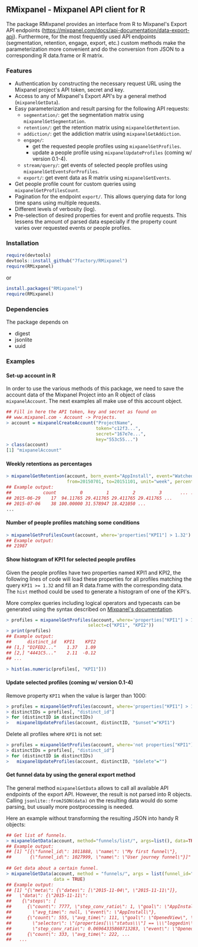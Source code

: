 ## RMixpanel - Mixpanel API client for R


The package RMixpanel provides an interface from R to Mixpanel's Export API endpoints 
(https://mixpanel.com/docs/api-documentation/data-export-api). 
Furthermore, for the most frequently used API endpoints (segmentation, retention, engage, export, etc.) custom methods 
make the parameterization more convenient and do the conversion from JSON to a corresponding R data.frame or R matrix.

### Features

- Authentication by constructing the necessary request URL using the Mixpanel project's API token, secret and key.
- Access to any of Mixpanel's Export API's by a general method (`mixpanelGetData`).
- Easy parameterization and result parsing for the following API requests:
  - `segmentation/`: get the segmentation matrix using `mixpanelGetSegmentation`. 
  - `retention/`: get the retention matrix using `mixpanelGetRetention`.
  - `addiction/`: get the addiction matrix using `mixpanelGetAddiction`.
  - `engage/`: 
    - get the requested people profiles using `mixpanelGetProfiles`.
    - update a people profile using `mixpanelUpdateProfiles` (coming w/ version 0.1-4).
  - `stream/query/`: get events of selected people profiles using `mixpanelGetEventsForProfiles`.
  - `export/`: get event data as R matrix using `mixpanelGetEvents`.
- Get people profile count for custom queries using `mixpanelGetProfilesCount`. 
- Pagination for the endpoint `export/`. This allows querying data for long time spans using multiple requests.  
- Different levels of verbosity (log).
- Pre-selection of desired properties for event and profile requests. This lessens the amount of parsed data especially 
if the property count varies over requested events or people profiles. 

### Installation

``` r
require(devtools)
devtools::install_github("7factory/RMixpanel")
require(RMixpanel)
```

or

``` r
install.packages("RMixpanel")
require(RMixpanel)
```

### Dependencies

The package depends on
- digest
- jsonlite
- uuid

### Examples

#### Set-up account in R

In order to use the various methods of this package, we need to save the account data of the Mixpanel Project into an R object of class `mixpanelAccount`. The next examples all make use of this account object. 

``` r
## Fill in here the API token, key and secret as found on 
## www.mixpanel.com - Account -> Projects. 
> account = mixpanelCreateAccount("ProjectName",
                                  token="c12f3...",
                                  secret="167e7e...", 
                                  key="553c55...")
> class(account)
[1] "mixpanelAccount"
```

#### Weekly retentions as percentages

``` r
> mixpanelGetRetention(account, born_event="AppInstall", event="WatchedItem", 
                       from=20150701, to=20151101, unit="week", percentages=TRUE)
## Example output:
##            count         0         1         2         3       ... ...
## 2015-06-29    17  94.11765 29.411765 29.411765 29.411765 ...
## 2015-07-06    38 100.00000 31.578947 18.421050 ...       
...
```

#### Number of people profiles matching some conditions

``` r
> mixpanelGetProfilesCount(account, where='properties["KPI1"] > 1.32')
## Example output:
## 21987   
```

#### Show histogram of KPI1 for selected people profiles 

Given the people profiles have two properties named KPI1 and KPI2, the following lines of code will load these properties for all profiles matching the query `KPI1 >= 1.32` and fill an R data.frame with the corresponding data. The `hist` method could be used to generate a histogram of one of the KPI's. 

More complex queries including logical operators and typecasts can be generated using the syntax described on [Mixpanel's documentation](https://mixpanel.com/docs/api-documentation/data-export-api#segmentation-expressions).

``` r
> profiles = mixpanelGetProfiles(account, where='properties["KPI1"] > 1.32', 
                               select=c("KPI1", "KPI2"))
> print(profiles)
## Example output:
##      distinct_id   KPI1    KPI2  
## [1,] "D1FED2..."    1.37   1.09 
## [2,] "4441C5..."    2.11  -0.12
## ...

> hist(as.numeric(profiles[, "KPI1"]))
```


#### Update selected profiles (coming w/ version 0.1-4)

Remove property `KPI1` when the value is larger than 1000:
``` r
> profiles = mixpanelGetProfiles(account, where='properties["KPI1"] > 1000')
> distinctIDs = profiles[, "distinct_id"]
> for (distinctID in distinctIDs)
>   mixpanelUpdateProfiles(account, distinctID, "$unset"="KPI1")
```

Delete all profiles where `KPI1` is not set:
``` r
> profiles = mixpanelGetProfiles(account, where='not properties["KPI1"]')
> distinctIDs = profiles[, "distinct_id"]
> for (distinctID in distinctIDs)
>   mixpanelUpdateProfiles(account, distinctID, "$delete"="")
```

#### Get funnel data by using the general export method

The general method `mixpanelGetData` allows to call all available API endpoints of the export API. However, the result is not parsed into R objects. Calling `jsonlite::fromJSON(data)` on the resulting data would do some parsing, but usually more 
postprocessing is needed. 

Here an example without transforming the resulting JSON into handy R objects:

``` r
## Get list of funnels.
> mixpanelGetData(account, method="funnels/list/", args=list(), data=TRUE)
## Example output:
## [1] "[{\"funnel_id\": 1011888, \"name\": \"My first funnel\"}, 
##       {\"funnel_id\": 1027999, \"name\": \"User journey funnel\"}]"
      
## Get data about a certain funnel.
> mixpanelGetData(account, method = "funnels/", args = list(funnel_id="1027999", unit="week"), 
                  data = TRUE)
## Example output:
## [1] "{\"meta\": {\"dates\": [\"2015-11-04\", \"2015-11-11\"]}, 
##   \"data\": {\"2015-11-11\": 
##    {\"steps\": [
##      {\"count\": 7777, \"step_conv_ratio\": 1, \"goal\": \"AppInstall\", \"overall_conv_ratio\":1, 
##        \"avg_time\": null, \"event\": \"AppInstall\"}, 
##      {\"count\": 555, \"avg_time\": 111, \"goal\": \"OpenedView\", \"overall_conv_ratio\": 0.77, 
##        \"selector\": \"(properties[\\\"status\\\"] == \\\"loggedin\\)\", 
##        \"step_conv_ratio\": 0.06964335860713283, \"event\": \"OpenedView\"}, 
##      {\"count\": 333, \"avg_time\": 222, ...
##   ...
```

